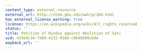 ```yaml
---
content_type: external-resource
external_url: http://chnm.gmu.edu/wwh/p/104.html
has_external_license_warning: true
license: https://en.wikipedia.org/wiki/All_rights_reserved
status: ''
title: Petition of Hindus against Abolition of Sati
uid: 433e9c34-7e0d-4132-918d-c9646898cbde
wayback_url: ''
---
```

